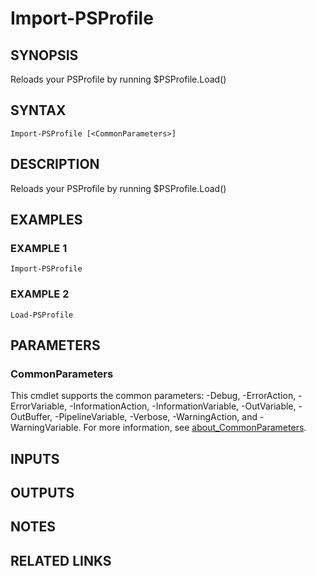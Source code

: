 # Import-PSProfile

## SYNOPSIS
Reloads your PSProfile by running $PSProfile.Load()

## SYNTAX

```
Import-PSProfile [<CommonParameters>]
```

## DESCRIPTION
Reloads your PSProfile by running $PSProfile.Load()

## EXAMPLES

### EXAMPLE 1
```
Import-PSProfile
```

### EXAMPLE 2
```
Load-PSProfile
```

## PARAMETERS

### CommonParameters
This cmdlet supports the common parameters: -Debug, -ErrorAction, -ErrorVariable, -InformationAction, -InformationVariable, -OutVariable, -OutBuffer, -PipelineVariable, -Verbose, -WarningAction, and -WarningVariable. For more information, see [about_CommonParameters](http://go.microsoft.com/fwlink/?LinkID=113216).

## INPUTS

## OUTPUTS

## NOTES

## RELATED LINKS
